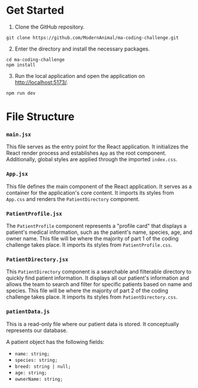 # Get Started
1. Clone the GitHub repository.
```
git clone https://github.com/ModernAnimal/ma-coding-challenge.git
```
2. Enter the directory and install the necessary packages.
```
cd ma-coding-challenge
npm install
```
3. Run the local application and open the application on [http://localhost:5173/](http://localhost:5173/).
```
npm run dev
```

# File Structure
### `main.jsx`
This file serves as the entry point for the React application. It initializes the React render process and establishes `App` as the root component. Additionally, global styles are applied through the imported `index.css`.

### `App.jsx`
This file defines the main component of the React application. It serves as a container for the application's core content. It imports its styles from `App.css` and renders the `PatientDirectory` component.

### `PatientProfile.jsx`
The `PatientProfile` component represents a "profile card" that displays a patient's medical information, such as the patient's name, species, age, and owner name. This file will be where the majority of part 1 of the coding challenge takes place. It imports its styles from `PatientProfile.css`.

### `PatientDirectory.jsx`
This `PatientDirectory` component is a searchable and filterable directory to quickly find patient information. It displays all our patient's information and allows the team to search and filter for specific patients based on name and species. This file will be where the majority of part 2 of the coding challenge takes place. It imports its styles from `PatientDirectory.css`.

### `patientData.js`
This is a read-only file where our patient data is stored. It conceptually represents our database.

A patient object has the following fields:
- `name: string;`
- `species: string;`
- `breed: string | null;`
- `age: string;`
- `ownerName: string;`